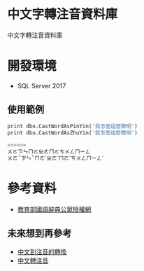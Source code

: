 # 中文字轉注音資料庫
中文字轉注音資料庫

# 開發環境
* SQL Server 2017

## 使用範例
``` SQL
print dbo.CastWordAsPinYin('我怎麼這麼聰明')
print dbo.CastWordAsZhuYin('我怎麼這麼聰明')

>>>>>>
ㄨㄛㄗㄣㄇㄛㄓㄜㄇㄛㄘㄨㄥㄇㄧㄥ
ㄨㄛˇㄗㄣˇㄇㄛˊㄓㄜˋㄇㄛˊㄘㄨㄥㄇㄧㄥˊ

```
# 參考資料
* [教育部國語辭典公眾授權網](https://language.moe.gov.tw/001/Upload/Files/site_content/M0001/respub/dict_concised_download.html)

## 未來想到再參考
* [中文到注音的轉換](https://www.chineseconverter.com/zh-tw/convert/zhuyin)
* [中文轉注音](https://github.com/Tocknicsu/bopomofo)
